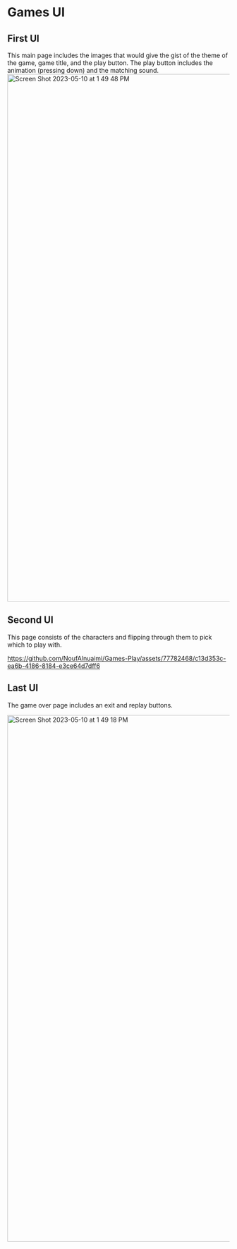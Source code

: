 # Games UI

## First UI 
This main page includes the images that would give the gist of the theme of the game, game title, and the play button. The play button includes the animation (pressing down) and the matching sound.
<img width="1194" alt="Screen Shot 2023-05-10 at 1 49 48 PM" src="https://github.com/NoufAlnuaimi/Games-Play/assets/77782468/26b8dcd6-d3d6-45d5-89f1-c94ed8e20a65">


## Second UI
This page consists of the characters and flipping through them to pick which to play with.


https://github.com/NoufAlnuaimi/Games-Play/assets/77782468/c13d353c-ea6b-4186-8184-e3ce64d7dff6


## Last UI 
The game over page includes an exit and replay buttons.

<img width="1192" alt="Screen Shot 2023-05-10 at 1 49 18 PM" src="https://github.com/NoufAlnuaimi/Games-Play/assets/77782468/af874c03-4635-4cc9-a9c6-32a1251fe5f4">
